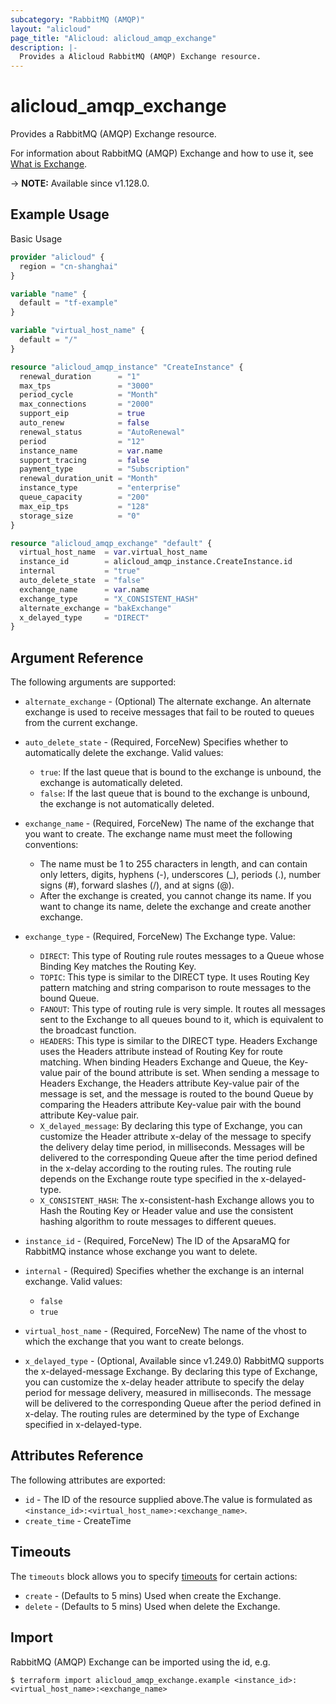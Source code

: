 ```yaml
---
subcategory: "RabbitMQ (AMQP)"
layout: "alicloud"
page_title: "Alicloud: alicloud_amqp_exchange"
description: |-
  Provides a Alicloud RabbitMQ (AMQP) Exchange resource.
---
```


# alicloud_amqp_exchange

Provides a RabbitMQ (AMQP) Exchange resource.



For information about RabbitMQ (AMQP) Exchange and how to use it, see [What is Exchange](https://www.alibabacloud.com/help/en/message-queue-for-rabbitmq/latest/createexchange).

-> **NOTE:** Available since v1.128.0.

## Example Usage

Basic Usage

```terraform
provider "alicloud" {
  region = "cn-shanghai"
}

variable "name" {
  default = "tf-example"
}

variable "virtual_host_name" {
  default = "/"
}

resource "alicloud_amqp_instance" "CreateInstance" {
  renewal_duration      = "1"
  max_tps               = "3000"
  period_cycle          = "Month"
  max_connections       = "2000"
  support_eip           = true
  auto_renew            = false
  renewal_status        = "AutoRenewal"
  period                = "12"
  instance_name         = var.name
  support_tracing       = false
  payment_type          = "Subscription"
  renewal_duration_unit = "Month"
  instance_type         = "enterprise"
  queue_capacity        = "200"
  max_eip_tps           = "128"
  storage_size          = "0"
}

resource "alicloud_amqp_exchange" "default" {
  virtual_host_name  = var.virtual_host_name
  instance_id        = alicloud_amqp_instance.CreateInstance.id
  internal           = "true"
  auto_delete_state  = "false"
  exchange_name      = var.name
  exchange_type      = "X_CONSISTENT_HASH"
  alternate_exchange = "bakExchange"
  x_delayed_type     = "DIRECT"
}
```

## Argument Reference

The following arguments are supported:
* `alternate_exchange` - (Optional) The alternate exchange. An alternate exchange is used to receive messages that fail to be routed to queues from the current exchange.
* `auto_delete_state` - (Required, ForceNew) Specifies whether to automatically delete the exchange. Valid values:

  - `true`: If the last queue that is bound to the exchange is unbound, the exchange is automatically deleted.
  - `false`: If the last queue that is bound to the exchange is unbound, the exchange is not automatically deleted.
* `exchange_name` - (Required, ForceNew) The name of the exchange that you want to create. The exchange name must meet the following conventions:

  - The name must be 1 to 255 characters in length, and can contain only letters, digits, hyphens (-), underscores (\_), periods (.), number signs (#), forward slashes (/), and at signs (@).
  - After the exchange is created, you cannot change its name. If you want to change its name, delete the exchange and create another exchange.
* `exchange_type` - (Required, ForceNew) The Exchange type. Value:
  - `DIRECT`: This type of Routing rule routes messages to a Queue whose Binding Key matches the Routing Key.
  - `TOPIC`: This type is similar to the DIRECT type. It uses Routing Key pattern matching and string comparison to route messages to the bound Queue.
  - `FANOUT`: This type of routing rule is very simple. It routes all messages sent to the Exchange to all queues bound to it, which is equivalent to the broadcast function.
  - `HEADERS`: This type is similar to the DIRECT type. Headers Exchange uses the Headers attribute instead of Routing Key for route matching. When binding Headers Exchange and Queue, the Key-value pair of the bound attribute is set. When sending a message to Headers Exchange, the Headers attribute Key-value pair of the message is set, and the message is routed to the bound Queue by comparing the Headers attribute Key-value pair with the bound attribute Key-value pair.
  - `X_delayed_message`: By declaring this type of Exchange, you can customize the Header attribute x-delay of the message to specify the delivery delay time period, in milliseconds. Messages will be delivered to the corresponding Queue after the time period defined in the x-delay according to the routing rules. The routing rule depends on the Exchange route type specified in the x-delayed-type.
  - `X_CONSISTENT_HASH`: The x-consistent-hash Exchange allows you to Hash the Routing Key or Header value and use the consistent hashing algorithm to route messages to different queues.
* `instance_id` - (Required, ForceNew) The ID of the ApsaraMQ for RabbitMQ instance whose exchange you want to delete.
* `internal` - (Required) Specifies whether the exchange is an internal exchange. Valid values:

  - `false`
  - `true`
* `virtual_host_name` - (Required, ForceNew) The name of the vhost to which the exchange that you want to create belongs.
* `x_delayed_type` - (Optional, Available since v1.249.0) RabbitMQ supports the x-delayed-message Exchange. By declaring this type of Exchange, you can customize the x-delay header attribute to specify the delay period for message delivery, measured in milliseconds. The message will be delivered to the corresponding Queue after the period defined in x-delay. The routing rules are determined by the type of Exchange specified in x-delayed-type.

## Attributes Reference

The following attributes are exported:
* `id` - The ID of the resource supplied above.The value is formulated as `<instance_id>:<virtual_host_name>:<exchange_name>`.
* `create_time` - CreateTime

## Timeouts

The `timeouts` block allows you to specify [timeouts](https://developer.hashicorp.com/terraform/language/resources/syntax#operation-timeouts) for certain actions:
* `create` - (Defaults to 5 mins) Used when create the Exchange.
* `delete` - (Defaults to 5 mins) Used when delete the Exchange.

## Import

RabbitMQ (AMQP) Exchange can be imported using the id, e.g.

```shell
$ terraform import alicloud_amqp_exchange.example <instance_id>:<virtual_host_name>:<exchange_name>
```